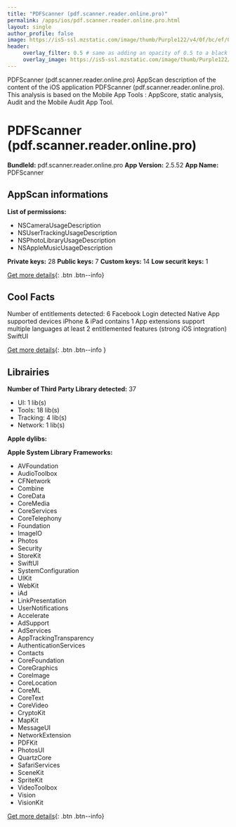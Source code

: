 ```yaml
---
title: "PDFScanner (pdf.scanner.reader.online.pro)"
permalink: /apps/ios/pdf.scanner.reader.online.pro.html
layout: single
author_profile: false
image: https://is5-ssl.mzstatic.com/image/thumb/Purple122/v4/0f/bc/ef/0fbcef51-b25f-feb3-6ecd-d8f4170827f3/AppIcon-0-1x_U007emarketing-0-0-0-7-0-0-sRGB-85-220.png/512x512bb.jpg
header: 
     overlay_filter: 0.5 # same as adding an opacity of 0.5 to a black background
     overlay_image: https://is5-ssl.mzstatic.com/image/thumb/Purple122/v4/0f/bc/ef/0fbcef51-b25f-feb3-6ecd-d8f4170827f3/AppIcon-0-1x_U007emarketing-0-0-0-7-0-0-sRGB-85-220.png/512x512bb.jpg
---
```

PDFScanner (pdf.scanner.reader.online.pro) AppScan description of the content of the iOS application PDFScanner (pdf.scanner.reader.online.pro). This analysis is based on the Mobile App Tools : AppScore, static analysis, Audit and the Mobile Audit App Tool.

# PDFScanner (pdf.scanner.reader.online.pro)

**BundleId:** pdf.scanner.reader.online.pro
**App Version:** 2.5.52
**App Name:** PDFScanner


## AppScan informations 

**List of permissions:** 
- NSCameraUsageDescription
- NSUserTrackingUsageDescription
- NSPhotoLibraryUsageDescription
- NSAppleMusicUsageDescription
  
  
**Private keys:** 28
**Public keys:** 7
**Custom keys:** 14
**Low securit keys:** 1
  
[Get more details](/pricing.html){: .btn .btn--info}

## Cool Facts

Number of entitlements detected: 6
Facebook Login detected
Native App
supported devices iPhone & iPad
contains 1 App extensions
support multiple languages
at least 2 entitlemented features (strong iOS integration)
SwiftUI
  
[Get more details](/pricing.html){: .btn .btn--info }

## Librairies 
**Number of Third Party Library detected:** 37
- UI: 1 lib(s)
- Tools: 18 lib(s)
- Tracking: 4 lib(s)
- Network: 1 lib(s)


**Apple dylibs:**


**Apple System Library Frameworks:**
- AVFoundation
- AudioToolbox
- CFNetwork
- Combine
- CoreData
- CoreMedia
- CoreServices
- CoreTelephony
- Foundation
- ImageIO
- Photos
- Security
- StoreKit
- SwiftUI
- SystemConfiguration
- UIKit
- WebKit
- iAd
- LinkPresentation
- UserNotifications
- Accelerate
- AdSupport
- AdServices
- AppTrackingTransparency
- AuthenticationServices
- Contacts
- CoreFoundation
- CoreGraphics
- CoreImage
- CoreLocation
- CoreML
- CoreText
- CoreVideo
- CryptoKit
- MapKit
- MessageUI
- NetworkExtension
- PDFKit
- PhotosUI
- QuartzCore
- SafariServices
- SceneKit
- SpriteKit
- VideoToolbox
- Vision
- VisionKit


  
[Get more details](/pricing.html){: .btn .btn--info}

